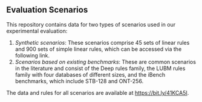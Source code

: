 ## Evaluation Scenarios

This repository contains data for two types of scenarios used in our experimental evaluation:

1. *Synthetic scenarios*: These scenarios comprise 45 sets of linear rules and 900 sets of simple linear rules, which can be accessed via the following link.
2. *Scenarios based on existing benchmarks*: These are common scenarios in the literature and consist of the Deep rules family, the LUBM rules family with four databases of different sizes, and the iBench benchmarks, which include STB-128 and ONT-256.

The data and rules for all scenarios are available at https://bit.ly/41KCA5I.
